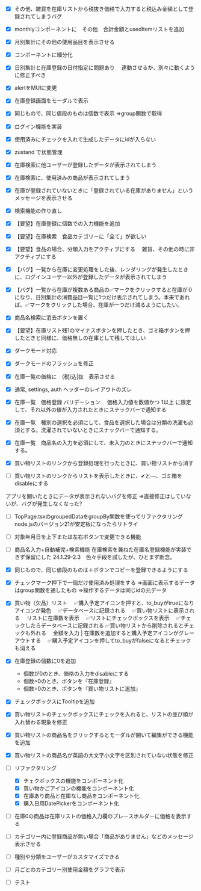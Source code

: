 - [x] その他、雑貨を在庫リストから税抜き価格で入力すると税込み金額として登録されてしまうバグ

- [x] monthlyコンポーネントに　その他　合計金額とusedItemリストを追加

- [x] 月別集計にその他の使用品目を表示させる

- [x] コンポーネントに細分化

- [x] 日別集計と在庫登録の日付指定に問題あり
　連動させるか、別々に動くように修正すべき

- [x] alertをMUIに変更

- [x] 在庫登録画面をモーダルで表示

- [x] 同じもので、同じ値段のものは個数で表示
⇒group関数で取得

- [x] ログイン機能を実装

- [x] 使用済みにチェックを入れて生成したデータにidが入らない

- [x] zustand で状態管理

- [x] 在庫検索に他ユーザーが登録したデータが表示されてしまう

- [x] 在庫検索に、使用済みの商品が表示されてしまう

- [x] 在庫が登録されていないときに「登録されている在庫がありません」というメッセージを表示させる

- [x] 検索機能の作り直し

- [x] 【要望】在庫登録に個数での入力機能を追加

- [x] 【要望】在庫検索　食品カテゴリーに「全て」が欲しい

- [x] 【要望】食品の場合、分類入力をアクティブにする
　雑貨、その他の時に非アクティブにする

- [x] 【バグ】一覧から在庫に変更処理をした後、レンダリングが発生したときに、ログインユーザー以外が登録したデータが表示されてしまう

- [x] 【バグ】一覧から在庫が複数ある商品の✅マークをクリックすると在庫が０になり、日別集計の消費品目一覧に1つだけ表示されてしまう。本来であれば、✅マークをクリックした場合、在庫が一つだけ減るようにしたい。

- [x] 商品名検索に消去ボタンを置く

- [x] 【要望】在庫リスト残1のマイナスボタンを押したとき、ゴミ箱ボタンを押したときと同様に、価格無しの在庫として残してほしい

- [x] ダークモード対応

- [x] ダークモードのフラッシュを修正

- [x] 在庫一覧の価格に　(税)込|抜　表示させる　

- [x] 通常, settings, auth ヘッダーのレイアウトのズレ

- [x] 在庫一覧　価格登録 バリデーション
　価格入力値を数値かつ 1以上 に限定して、それ以外の値が入力されたときにスナックバーで通知する

- [x] 在庫一覧　種別の選択を必須にして、食品を選択した場合は分類の洗濯も必須とする。洗濯されていないときにスナックバーで通知する。

- [x] 在庫一覧　商品名の入力を必須にして、未入力のときにスナックバーで通知する。

- [x] 買い物リストのリンクから登録処理を行ったときに、買い物リストから消す

- [ ] 買い物リストのリンクからリストを表示したときに、✔と―、ゴミ箱をdisableにする

アプリを開いたときにデータが表示されないバグを修正
⇒直接修正はしていないが、バグが発生しなくなった?

- [ ] TopPage.tsxのgroupedDataをgroupBy関数を使ってリファクタリング
      node.jsのバージョン21が安定板になったらリトライ

- [ ] 対象年月日を上下または左右ボタンで変更できる機能

- [ ] 商品名入力+自動補完+検索機能
  在庫検索を兼ねた在庫名登録機能が実装できず保留にした
  24.1.29-2.3　色々手段を試したが、ひとまず断念。

- [x] 同じもので、同じ値段のものは＋ボタンでコピーを登録できるようにする

- [x] チェックマーク押下で一個だけ使用済み処理をする
⇒画面に表示するデータはgroup関数を通したもの
⇒操作するデータは同じidの元データ


- [x] 買い物（欠品）リスト
　✅購入予定アイコンを押すと、to_buyがtrueになりアイコンが発色
　✅データベースに記録される
　✅買い物リストに表示される
　リストに在庫数を表示
　✅リストにチェックボックスを表示
　✅チェックしたらデータベースに記録される
  ✅買い物リストから削除されるとチェックも外れる
　金額を入力 | 在庫数を追加すると購入予定アイコンがグレーアウトする
　✅購入予定アイコンを押してto_buyがfalseになるとチェックも消える

- [x] 在庫登録の個数に0を追加
  * 個数が0のとき、価格の入力をdisableにする
  * 個数>0のとき、ボタンを『在庫登録』
  * 個数=0のとき、ボタンを『買い物リストに追加』

- [x] チェックボックスにTooltipを追加

- [x] 買い物リストのチェックボックスにチェックを入れると、リストの並び順が入れ替わる現象を修正

- [x] 買い物リストの商品名をクリックするとモーダルが開いて編集ができる機能を追加

- [x] 買い物リストの商品名が英語の大文字小文字を区別されていない状態を修正

- [ ] リファクタリング
  - [x] チェクボックスの機能をコンポーネント化
  - [x] 買い物かごアイコンの機能をコンポーネント化
  - [x] 在庫あり商品と在庫なし商品をコンポーネント化
  - [x] 購入日用DatePickerをコンポーネント化

- [ ] 在庫0の商品は在庫リストの価格入力欄のプレースホルダーに価格を表示する

- [ ] カテゴリー内に登録商品が無い場合「商品がありません」などのメッセージ表示させる

- [ ] 種別や分類をユーザーがカスタマイズできる

- [ ] 月ごとのカテゴリー別使用金額をグラフで表示

- [ ] テスト
